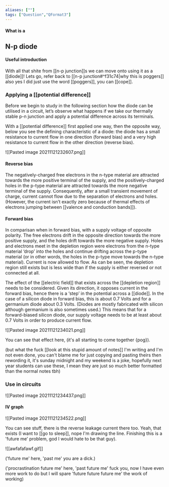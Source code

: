 ```yaml
---
aliases: [""]
tags: ["Question","QFormat3"]
---
```


#### What is a
## N-p diode
#### Useful introduction
With all that shite from [[n-p junction]]s we can move onto using it as a [[diode]]! Lets go, refer back to [[n-p junction#^f31c74|why this is poggers]] also yes I did just use the word [[poggers]], you can [[cope]].

### Applying a [[potential difference]]
Before we begin to study in the following section how the diode can be utilised in a circuit, let’s observe what happens if we take our thermally stable p-n junction and apply a potential difference across its terminals.

With a [[potential difference]] first applied one way, then the opposite way, below you see the defining characteristic of a diode: the diode has a small resistance to current flow in one direction (forward bias) and a very high resistance to current flow in the other direction (reverse bias).

![[Pasted image 20211121232607.png]]

#### Reverse bias
The negatively-charged free electrons in the n-type material are attracted towards the more positive terminal of the supply, and the positively-charged holes in the p-type material are attracted towards the more negative terminal of the supply. Consequently, after a small transient movement of charge, current cannot flow due to the separation of electrons and holes. (However, the current isn’t exactly zero because of thermal effects of electrons jumping between [[valence and conduction bands]]).

#### Forward bias
In comparisan when in forward bias, with a supply voltage of opposite polarity. The free electrons drift in the opposite direction towards the more positive supply, and the holes drift towards the more negative supply. 
Holes and electrons meet in the depletion region were electrons from the n-type material ‘drop’ into the holes and continue drifting across the p-type material (or in other words, the holes in the p-type move towards the n-type material). Current is now allowed to flow. As can be seen, the depletion region still exists but is less wide than if the supply is either reversed or not connected at all.

The effect of the [[electric field]] that exists across the [[depletion region]] needs to be considered. Given its direction, it opposes current in the forward bias, hence there is a ‘step’ in the potential across a [[diode]]. In the case of a silicon diode in forward bias, this is about 0.7 Volts and for a germanium diode about 0.3 Volts. (Diodes are mostly fabricated with silicon although germanium is also sometimes used.) This means that for a forward-biased silicon diode, our supply voltage needs to be at least about 0.7 Volts in order to produce current flow. 

![[Pasted image 20211121234021.png]]

You can see that effect here, (it's all starting to come together {pog}).

(but what the fuck [[look at this stupid amount of notes]] I'm writing and I'm not even done, you can't blame me for just copying and pasting theirs then rewording it, it's sunday midnight and my weekend is a joke, hopefully next year students can use these, I mean they are just so much better formatted than the normal notes tbh)

### Use in circuits
![[Pasted image 20211121234437.png]]

#### IV graph
![[Pasted image 20211121234522.png]]

You can see stuff, there is the reverse leakage current there too. Yeah, that exists (I want to [[go to sleep]], nope I'm drawing the line. Finishing this is a 'future me' problem, god I would hate to be that guy).

![[awfafafawf.gif]]

('future me' here, 'past me' you are a dick.)

('procrastination future me' here, 'past future me' fuck you, now I have even more work to do but I will spare 'future future future me' the work of working)